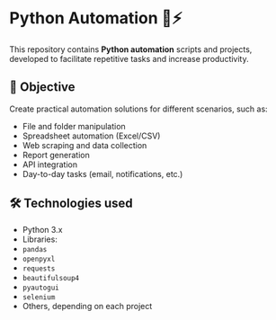 # Python Automation 🐍⚡

This repository contains **Python automation** scripts and projects, developed to facilitate repetitive tasks and increase productivity.

## 🚀 Objective
Create practical automation solutions for different scenarios, such as:
- File and folder manipulation
- Spreadsheet automation (Excel/CSV)
- Web scraping and data collection
- Report generation
- API integration
- Day-to-day tasks (email, notifications, etc.)

## 🛠️ Technologies used
- Python 3.x
- Libraries:
- `pandas`
- `openpyxl`
- `requests`
- `beautifulsoup4`
- `pyautogui`
- `selenium`
- Others, depending on each project
